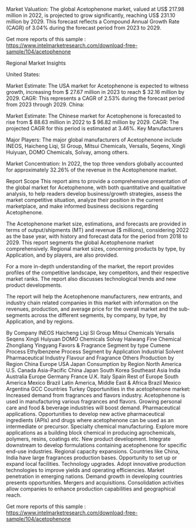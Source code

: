 Market Valuation: The global Acetophenone market, valued at US$ 217.98 million in 2022, is projected to grow significantly, reaching US$ 231.10 million by 2029. This forecast reflects a Compound Annual Growth Rate (CAGR) of 3.04% during the forecast period from 2023 to 2029.

Get more reports of this sample : https://www.intelmarketresearch.com/download-free-sample/104/acetophenone

Regional Market Insights

United States:

Market Estimate: The USA market for Acetophenone is expected to witness growth, increasing from $ 27.67 million in 2023 to reach $ 32.16 million by 2029.
CAGR: This represents a CAGR of 2.53% during the forecast period from 2023 through 2029.
China:

Market Estimate: The Chinese market for Acetophenone is forecasted to rise from $ 88.63 million in 2022 to $ 96.82 million by 2029.
CAGR: The projected CAGR for this period is estimated at 3.46%.
Key Manufacturers

Major Players: The major global manufacturers of Acetophenone include INEOS, Haicheng Liqi, SI Group, Mitsui Chemicals, Versalis, Seqens, Xingli Huiyuan, DOMO Chemicals, Solvay, among others.

Market Concentration: In 2022, the top three vendors globally accounted for approximately 32.26% of the revenue in the Acetophenone market.

Report Scope
This report aims to provide a comprehensive presentation of the global market for Acetophenone, with both quantitative and qualitative analysis, to help readers develop business/growth strategies, assess the market competitive situation, analyze their position in the current marketplace, and make informed business decisions regarding Acetophenone.

The Acetophenone market size, estimations, and forecasts are provided in terms of output/shipments (MT) and revenue ($ millions), considering 2022 as the base year, with history and forecast data for the period from 2018 to 2029. This report segments the global Acetophenone market comprehensively. Regional market sizes, concerning products by type, by Application, and by players, are also provided.

For a more in-depth understanding of the market, the report provides profiles of the competitive landscape, key competitors, and their respective market ranks. The report also discusses technological trends and new product developments.

The report will help the Acetophenone manufacturers, new entrants, and industry chain related companies in this market with information on the revenues, production, and average price for the overall market and the sub-segments across the different segments, by company, by type, by Application, and by regions.

By Company
INEOS
Haicheng Liqi
SI Group
Mitsui Chemicals
Versalis
Seqens
Xingli Huiyuan
DOMO Chemicals
Solvay
Haiwang Fine Chemical
Zhongliang
Yingyang Favors & Fragrance
Segment by type
Cumene Process
Ethylbenzene Process
Segment by Application
Industrial Solvent
Pharmaceutical Industry
Flavour and Fragrance
Others
Production by Region
China
Europe
USA
Japan
Consumption by Region
North America
U.S.
Canada
Asia-Pacific
China
Japan
South Korea
Southeast Asia
India
Australia
Europe
Germany
France
U.K.
Italy
Spain
Rest of Europe
South America
Mexico
Brazil
Latin America, Middle East & Africa
Brazil
Mexico
Argentina
GCC Countries
Turkey
Opportunities in the acetophenone market:
Increased demand from fragrances and flavors industry. Acetophenone is used in manufacturing various fragrances and flavors. Growing personal care and food & beverage industries will boost demand.
Pharmaceutical applications. Opportunities to develop new active pharmaceutical ingredients (APIs) and drugs where acetophenone can be used as an intermediate or precursor.
Specialty chemical manufacturing. Explore more applications as a building block chemical in producing agrochemicals, polymers, resins, coatings etc.
New product development. Integrate downstream to develop formulations containing acetophenone for specific end-use industries.
Regional capacity expansions. Countries like China, India have large fragrances production bases. Opportunity to set up or expand local facilities.
Technology upgrades. Adopt innovative production technologies to improve yields and operating efficiencies.
Market penetration in emerging nations. Demand growth in developing countries presents opportunities.
Mergers and acquisitions. Consolidation activities allow companies to enhance production capabilities and geographical reach.

Get more reports of this sample : https://www.intelmarketresearch.com/download-free-sample/104/acetophenone
